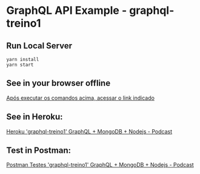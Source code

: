 # GraphQL API Example - graphql-treino1

## Run Local Server

```
yarn install
yarn start
```

## See in your browser offline
<a href="http://localhost:4000/" target="_blank">Após executar os comandos acima, acessar o link indicado </a>

## See in Heroku:
<a href="https://graphql-test-one-one.herokuapp.com/" target="_blank">Heroku 'graphql-treino1' GraphQL + MongoDB + Nodejs - Podcast </a>

## Test in Postman:
<a href="https://eduimpulso.postman.co/workspace/My-Workspace~8a174945-5ef5-41bb-8029-7691e729eeaa/request/13702584-6c0836aa-d026-4200-9534-d205a4c32ebf" target="_blank">Postman Testes 'graphql-treino1' GraphQL + MongoDB + Nodejs - Podcast </a>
